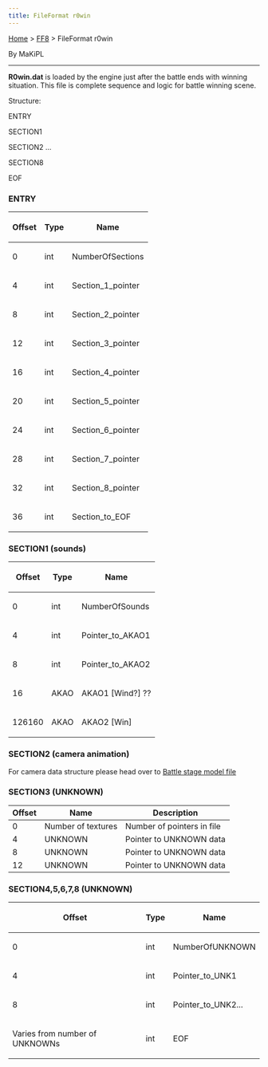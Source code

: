 ```yaml
---
title: FileFormat r0win
---
```


[Home](../Main%20Page.md) > [FF8](../FF8.md) > FileFormat r0win

By MaKiPL

------------------------------------------------------------------------

**R0win.dat** is loaded by the engine just after the battle ends with
winning situation. This file is complete sequence and logic for battle
winning scene.

Structure:

ENTRY

SECTION1

SECTION2 …

SECTION8

EOF

### ENTRY

<table>
<thead>
<tr class="header">
<th><center>
<p><strong>Offset</strong></p>
</center></th>
<th><center>
<p><strong>Type</strong></p>
</center></th>
<th><center>
<p><strong>Name</strong></p>
</center></th>
</tr>
</thead>
<tbody>
<tr class="odd">
<td><p>0</p></td>
<td><p>int</p></td>
<td><p>NumberOfSections</p></td>
</tr>
<tr class="even">
<td><p>4</p></td>
<td><p>int</p></td>
<td><p>Section_1_pointer</p></td>
</tr>
<tr class="odd">
<td><p>8</p></td>
<td><p>int</p></td>
<td><p>Section_2_pointer</p></td>
</tr>
<tr class="even">
<td><p>12</p></td>
<td><p>int</p></td>
<td><p>Section_3_pointer</p></td>
</tr>
<tr class="odd">
<td><p>16</p></td>
<td><p>int</p></td>
<td><p>Section_4_pointer</p></td>
</tr>
<tr class="even">
<td><p>20</p></td>
<td><p>int</p></td>
<td><p>Section_5_pointer</p></td>
</tr>
<tr class="odd">
<td><p>24</p></td>
<td><p>int</p></td>
<td><p>Section_6_pointer</p></td>
</tr>
<tr class="even">
<td><p>28</p></td>
<td><p>int</p></td>
<td><p>Section_7_pointer</p></td>
</tr>
<tr class="odd">
<td><p>32</p></td>
<td><p>int</p></td>
<td><p>Section_8_pointer</p></td>
</tr>
<tr class="even">
<td><p>36</p></td>
<td><p>int</p></td>
<td><p>Section_to_EOF</p></td>
</tr>
</tbody>
</table>

### SECTION1 (sounds)

<table>
<thead>
<tr class="header">
<th><center>
<p><strong>Offset</strong></p>
</center></th>
<th><center>
<p><strong>Type</strong></p>
</center></th>
<th><center>
<p><strong>Name</strong></p>
</center></th>
</tr>
</thead>
<tbody>
<tr class="odd">
<td><p>0</p></td>
<td><p>int</p></td>
<td><p>NumberOfSounds</p></td>
</tr>
<tr class="even">
<td><p>4</p></td>
<td><p>int</p></td>
<td><p>Pointer_to_AKAO1</p></td>
</tr>
<tr class="odd">
<td><p>8</p></td>
<td><p>int</p></td>
<td><p>Pointer_to_AKAO2</p></td>
</tr>
<tr class="even">
<td><p>16</p></td>
<td><p>AKAO</p></td>
<td><p>AKAO1 [Wind?] ??</p></td>
</tr>
<tr class="odd">
<td><p>126160</p></td>
<td><p>AKAO</p></td>
<td><p>AKAO2 [Win]</p></td>
</tr>
</tbody>
</table>

### SECTION2 (camera animation)

For camera data structure please head over to [Battle stage model
file][]

### SECTION3 (UNKNOWN)

| Offset | Name               | Description                |
|--------|--------------------|----------------------------|
| 0      | Number of textures | Number of pointers in file |
| 4      | UNKNOWN            | Pointer to UNKNOWN data    |
| 8      | UNKNOWN            | Pointer to UNKNOWN data    |
| 12     | UNKNOWN            | Pointer to UNKNOWN data    |

### SECTION4,5,6,7,8 (UNKNOWN)

<table>
<thead>
<tr class="header">
<th><center>
<p><strong>Offset</strong></p>
</center></th>
<th><center>
<p><strong>Type</strong></p>
</center></th>
<th><center>
<p><strong>Name</strong></p>
</center></th>
</tr>
</thead>
<tbody>
<tr class="odd">
<td><p>0</p></td>
<td><p>int</p></td>
<td><p>NumberOfUNKNOWN</p></td>
</tr>
<tr class="even">
<td><p>4</p></td>
<td><p>int</p></td>
<td><p>Pointer_to_UNK1</p></td>
</tr>
<tr class="odd">
<td><p>8</p></td>
<td><p>int</p></td>
<td><p>Pointer_to_UNK2...</p></td>
</tr>
<tr class="even">
<td><p>Varies from number of UNKNOWNs</p></td>
<td><p>int</p></td>
<td><p>EOF</p></td>
</tr>
</tbody>
</table>

  [Battle stage model file]: FileFormat%20X.md "wikilink"
